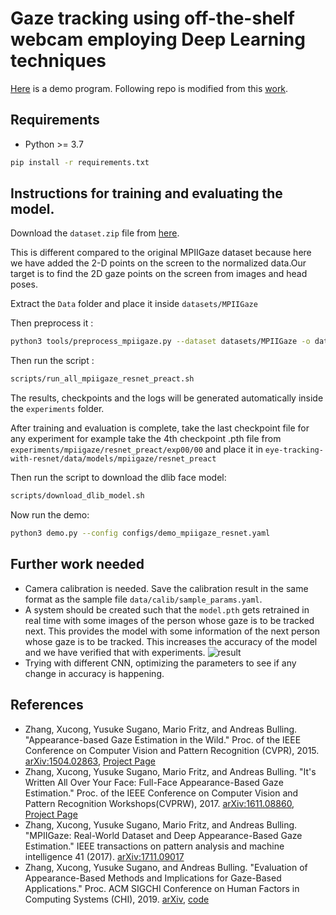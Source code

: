 # Gaze tracking using off-the-shelf webcam employing Deep Learning techniques

[Here](https://github.com/hysts/pytorch_mpiigaze_demo) is a demo program.
Following repo is modified from this [work](https://github.com/hysts/pytorch_mpiigaze).


## Requirements

* Python >= 3.7

```bash
pip install -r requirements.txt
```

## Instructions for training and evaluating the model.

Download the `dataset.zip` file from [here](https://drive.google.com/file/d/1jJMUZ8wvEEs8q3lqGGa3gxwGA8syy2OO/view?usp=sharing).

This is different compared to the original MPIIGaze dataset because here we have added the 2-D points on the screen to the normalized data.Our target is to find the 2D gaze points on the screen from images and head poses.

Extract the `Data` folder and place it inside `datasets/MPIIGaze`

Then preprocess it :

```bash
python3 tools/preprocess_mpiigaze.py --dataset datasets/MPIIGaze -o datasets/
```
Then run the script :

```bash
scripts/run_all_mpiigaze_resnet_preact.sh

```
The results, checkpoints and the logs will be generated automatically inside the `experiments` folder.

After training and evaluation is complete, take the last checkpoint file for any experiment for example take the 4th checkpoint .pth file from 
`experiments/mpiigaze/resnet_preact/exp00/00` and place it in `eye-tracking-with-resnet/data/models/mpiigaze/resnet_preact`

Then run the script to download the dlib face model:
```bash
scripts/download_dlib_model.sh
```
Now run the demo:
```bash
python3 demo.py --config configs/demo_mpiigaze_resnet.yaml
```


## Further work needed

* Camera calibration is needed. Save the calibration result in the same format as the sample file `data/calib/sample_params.yaml`.
* A system should be created such that the `model.pth` gets retrained in real time with some images of the person whose gaze is to be tracked next. This provides the model with some information of the next person whose gaze is to be tracked. This increases the accuracy of the model and we have verified that with experiments.
![result](https://user-images.githubusercontent.com/61982054/133981495-3d0216b5-c189-4ef0-af99-0ec80a334e9f.png)
* Trying with different CNN, optimizing the parameters to see if any change in accuracy is happening.




## References

* Zhang, Xucong, Yusuke Sugano, Mario Fritz, and Andreas Bulling. "Appearance-based Gaze Estimation in the Wild." Proc. of the IEEE Conference on Computer Vision and Pattern Recognition (CVPR), 2015. [arXiv:1504.02863](https://arxiv.org/abs/1504.02863), [Project Page](https://www.mpi-inf.mpg.de/departments/computer-vision-and-multimodal-computing/research/gaze-based-human-computer-interaction/appearance-based-gaze-estimation-in-the-wild/)
* Zhang, Xucong, Yusuke Sugano, Mario Fritz, and Andreas Bulling. "It's Written All Over Your Face: Full-Face Appearance-Based Gaze Estimation." Proc. of the IEEE Conference on Computer Vision and Pattern Recognition Workshops(CVPRW), 2017. [arXiv:1611.08860](https://arxiv.org/abs/1611.08860), [Project Page](https://www.mpi-inf.mpg.de/departments/computer-vision-and-machine-learning/research/gaze-based-human-computer-interaction/its-written-all-over-your-face-full-face-appearance-based-gaze-estimation/)
* Zhang, Xucong, Yusuke Sugano, Mario Fritz, and Andreas Bulling. "MPIIGaze: Real-World Dataset and Deep Appearance-Based Gaze Estimation." IEEE transactions on pattern analysis and machine intelligence 41 (2017). [arXiv:1711.09017](https://arxiv.org/abs/1711.09017)
* Zhang, Xucong, Yusuke Sugano, and Andreas Bulling. "Evaluation of Appearance-Based Methods and Implications for Gaze-Based Applications." Proc. ACM SIGCHI Conference on Human Factors in Computing Systems (CHI), 2019. [arXiv](https://arxiv.org/abs/1901.10906), [code](https://git.hcics.simtech.uni-stuttgart.de/public-projects/opengaze)



